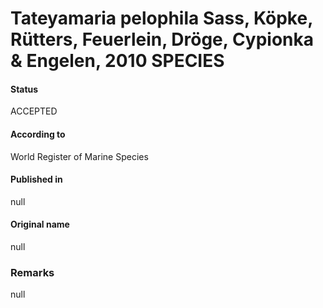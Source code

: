 # Tateyamaria pelophila Sass, Köpke, Rütters, Feuerlein, Dröge, Cypionka & Engelen, 2010 SPECIES

#### Status
ACCEPTED

#### According to
World Register of Marine Species

#### Published in
null

#### Original name
null

### Remarks
null